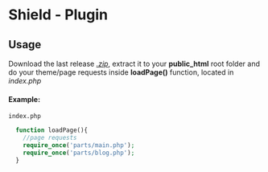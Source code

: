 # Shield - Plugin

## Usage
Download the last release [*.zip*](https://github.com/Valkyria-tech/shield-plugin/releases), extract it to your **public_html** root folder and do your theme/page requests inside **loadPage()** function, located in *index.php*

#### Example:
<code>index.php</code>
```php
  function loadPage(){
    //page requests
    require_once('parts/main.php');
    require_once('parts/blog.php');
  }
```
